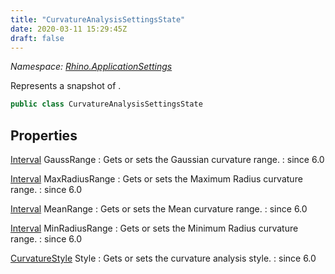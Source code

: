 ```yaml
---
title: "CurvatureAnalysisSettingsState"
date: 2020-03-11 15:29:45Z
draft: false
---
```


*Namespace: [Rhino.ApplicationSettings](../)*

Represents a snapshot of .
```cs
public class CurvatureAnalysisSettingsState
```
## Properties

[Interval](/rhinocommon/rhino/geometry/interval/) GaussRange
: Gets or sets the Gaussian curvature range.
: since 6.0

[Interval](/rhinocommon/rhino/geometry/interval/) MaxRadiusRange
: Gets or sets the Maximum Radius curvature range.
: since 6.0

[Interval](/rhinocommon/rhino/geometry/interval/) MeanRange
: Gets or sets the Mean curvature range.
: since 6.0

[Interval](/rhinocommon/rhino/geometry/interval/) MinRadiusRange
: Gets or sets the Minimum Radius curvature range.
: since 6.0

[CurvatureStyle](/rhinocommon/rhino/applicationsettings/curvatureanalysissettings/curvaturestyle/) Style
: Gets or sets the curvature analysis style.
: since 6.0

